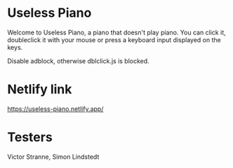 # Useless Piano

Welcome to Useless Piano, a piano that doesn't play piano.
You can click it, doubleclick it with your mouse or press a keyboard input displayed on the keys.

Disable adblock, otherwise dblclick.js is blocked.

# Netlify link

https://useless-piano.netlify.app/

# Testers

Victor Stranne, Simon Lindstedt